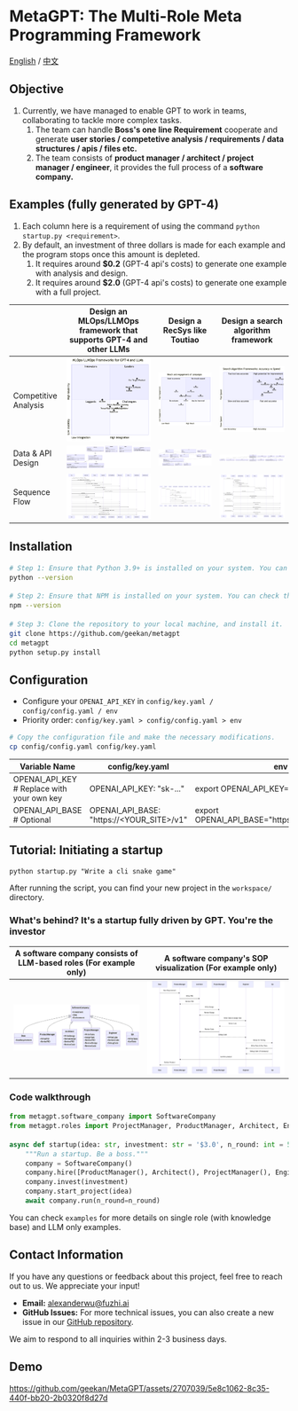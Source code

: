# MetaGPT: The Multi-Role Meta Programming Framework

[English](./README.md) / [中文](./README_CN.md)

## Objective

1. Currently, we have managed to enable GPT to work in teams, collaborating to tackle more complex tasks.
   1. The team can handle **Boss's one line Requirement** cooperate and generate **user stories / competetive analysis / requirements / data structures / apis / files etc.**
   2. The team consists of **product manager / architect / project manager / engineer**, it provides the full process of a **software company.**

## Examples (fully generated by GPT-4)

1. Each column here is a requirement of using the command `python startup.py <requirement>`.
2. By default, an investment of three dollars is made for each example and the program stops once this amount is depleted.
   1. It requires around **$0.2** (GPT-4 api's costs) to generate one example with analysis and design.
   2. It requires around **$2.0** (GPT-4 api's costs) to generate one example with a full project.

|                      | Design an MLOps/LLMOps framework that supports GPT-4 and other LLMs                                     | Design a RecSys like Toutiao                                                                                         | Design a search algorithm framework                                                                                                   |
|----------------------|---------------------------------------------------------------------------------------------------------|----------------------------------------------------------------------------------------------------------------------|---------------------------------------------------------------------------------------------------------------------------------------|
| Competitive Analysis | ![LLMOps Competitive Analysis](resources/workspace/llmops_framework/resources/competitive_analysis.png) | ![Jinri Toutiao Recsys Competitive Analysis](resources/workspace/content_rec_sys/resources/competitive_analysis.png) | ![Search Algorithm Framework Competitive Analysis](resources/workspace/search_algorithm_framework/resources/competitive_analysis.png) |
| Data & API Design    | ![LLMOps Data & API Design](resources/workspace/llmops_framework/resources/data_api_design.png)         | ![Jinri Toutiao Recsys Data & API Design](resources/workspace/content_rec_sys/resources/data_api_design.png)         | ![Search Algorithm Framework Data & API Design](resources/workspace/search_algorithm_framework/resources/data_api_design.png)         |
| Sequence Flow        | ![LLMOps Sequence Flow](resources/workspace/llmops_framework/resources/seq_flow.png)                    | ![Jinri Toutiao Recsys Sequence Flow](resources/workspace/content_rec_sys/resources/seq_flow.png)                    | ![Search Algorithm Framework Sequence Flow](resources/workspace/search_algorithm_framework/resources/seq_flow.png)                    |


## Installation

```bash
# Step 1: Ensure that Python 3.9+ is installed on your system. You can check this by using:
python --version

# Step 2: Ensure that NPM is installed on your system. You can check this by using:
npm --version

# Step 3: Clone the repository to your local machine, and install it.
git clone https://github.com/geekan/metagpt
cd metagpt
python setup.py install
```

## Configuration

- Configure your `OPENAI_API_KEY` in `config/key.yaml / config/config.yaml / env`
- Priority order: `config/key.yaml > config/config.yaml > env`

```bash
# Copy the configuration file and make the necessary modifications.
cp config/config.yaml config/key.yaml
```

| Variable Name                              | config/key.yaml                           | env                            |
|--------------------------------------------|-------------------------------------------|--------------------------------|
| OPENAI_API_KEY # Replace with your own key | OPENAI_API_KEY: "sk-..."                  | export OPENAI_API_KEY="sk-..." |
| OPENAI_API_BASE # Optional                            | OPENAI_API_BASE: "https://<YOUR_SITE>/v1" | export OPENAI_API_BASE="https://<YOUR_SITE>/v1"   |

## Tutorial: Initiating a startup

```shell
python startup.py "Write a cli snake game"
```

After running the script, you can find your new project in the `workspace/` directory.

### What's behind? It's a startup fully driven by GPT. You're the investor
| A software company consists of LLM-based roles (For example only)                       | A software company's SOP visualization (For example only)         |
|-----------------------------------------------------------------------------------------|-------------------------------------------------------------------|
| ![A software company consists of LLM-based roles](./resources/software_company_cd.jpeg) | ![A software company's SOP](./resources/software_company_sd.jpeg) |

### Code walkthrough

```python
from metagpt.software_company import SoftwareCompany
from metagpt.roles import ProjectManager, ProductManager, Architect, Engineer

async def startup(idea: str, investment: str = '$3.0', n_round: int = 5):
    """Run a startup. Be a boss."""
    company = SoftwareCompany()
    company.hire([ProductManager(), Architect(), ProjectManager(), Engineer()])
    company.invest(investment)
    company.start_project(idea)
    await company.run(n_round=n_round)
```

You can check `examples` for more details on single role (with knowledge base) and LLM only examples.

## Contact Information

If you have any questions or feedback about this project, feel free to reach out to us. We appreciate your input!

- **Email:** alexanderwu@fuzhi.ai
- **GitHub Issues:** For more technical issues, you can also create a new issue in our [GitHub repository](https://github.com/geekan/metagpt/issues).

We aim to respond to all inquiries within 2-3 business days.

## Demo

https://github.com/geekan/MetaGPT/assets/2707039/5e8c1062-8c35-440f-bb20-2b0320f8d27d
